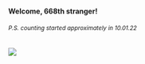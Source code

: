 #### Welcome, 668th stranger!

###### <sup>P.S. counting started approximately in 10.01.22</sup>

<img src="https://kraftwerk28.pp.ua/vcnt.png"></img>
